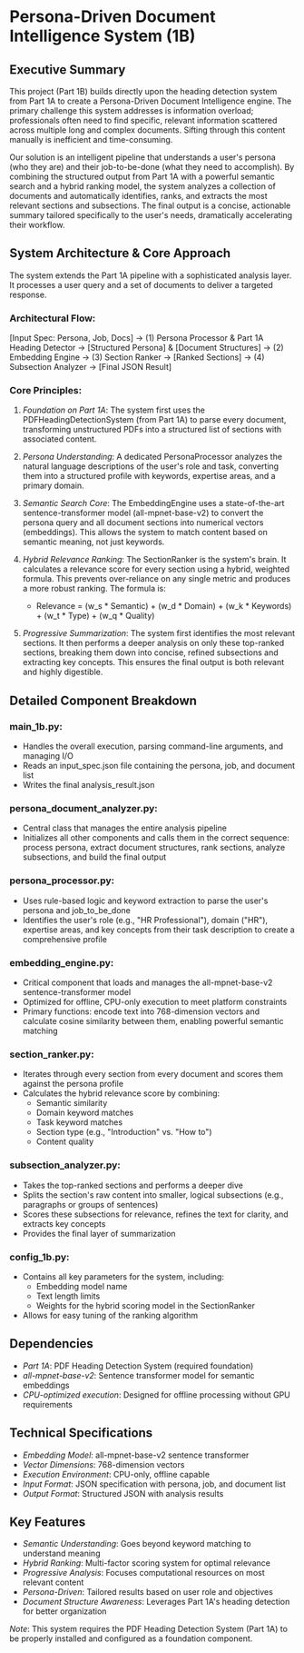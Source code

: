 # Persona-Driven Document Intelligence System (1B)

## Executive Summary

This project (Part 1B) builds directly upon the heading detection system from Part 1A to create a Persona-Driven Document Intelligence engine. The primary challenge this system addresses is information overload; professionals often need to find specific, relevant information scattered across multiple long and complex documents. Sifting through this content manually is inefficient and time-consuming.

Our solution is an intelligent pipeline that understands a user's persona (who they are) and their job-to-be-done (what they need to accomplish). By combining the structured output from Part 1A with a powerful semantic search and a hybrid ranking model, the system analyzes a collection of documents and automatically identifies, ranks, and extracts the most relevant sections and subsections. The final output is a concise, actionable summary tailored specifically to the user's needs, dramatically accelerating their workflow.

## System Architecture & Core Approach

The system extends the Part 1A pipeline with a sophisticated analysis layer. It processes a user query and a set of documents to deliver a targeted response.

### Architectural Flow:

[Input Spec: Persona, Job, Docs] → (1) Persona Processor & Part 1A Heading Detector → [Structured Persona] & [Document Structures] → (2) Embedding Engine → (3) Section Ranker → [Ranked Sections] → (4) Subsection Analyzer → [Final JSON Result]


### Core Principles:

1. *Foundation on Part 1A*: The system first uses the PDFHeadingDetectionSystem (from Part 1A) to parse every document, transforming unstructured PDFs into a structured list of sections with associated content.

2. *Persona Understanding*: A dedicated PersonaProcessor analyzes the natural language descriptions of the user's role and task, converting them into a structured profile with keywords, expertise areas, and a primary domain.

3. *Semantic Search Core*: The EmbeddingEngine uses a state-of-the-art sentence-transformer model (all-mpnet-base-v2) to convert the persona query and all document sections into numerical vectors (embeddings). This allows the system to match content based on semantic meaning, not just keywords.

4. *Hybrid Relevance Ranking*: The SectionRanker is the system's brain. It calculates a relevance score for every section using a hybrid, weighted formula. This prevents over-reliance on any single metric and produces a more robust ranking. The formula is:
   - Relevance = (w_s * Semantic) + (w_d * Domain) + (w_k * Keywords) + (w_t * Type) + (w_q * Quality)

5. *Progressive Summarization*: The system first identifies the most relevant sections. It then performs a deeper analysis on only these top-ranked sections, breaking them down into concise, refined subsections and extracting key concepts. This ensures the final output is both relevant and highly digestible.

## Detailed Component Breakdown

### main_1b.py:
- Handles the overall execution, parsing command-line arguments, and managing I/O
- Reads an input_spec.json file containing the persona, job, and document list
- Writes the final analysis_result.json

### persona_document_analyzer.py: 
- Central class that manages the entire analysis pipeline
- Initializes all other components and calls them in the correct sequence: process persona, extract document structures, rank sections, analyze subsections, and build the final output

### persona_processor.py:
- Uses rule-based logic and keyword extraction to parse the user's persona and job_to_be_done
- Identifies the user's role (e.g., "HR Professional"), domain ("HR"), expertise areas, and key concepts from their task description to create a comprehensive profile

### embedding_engine.py: 
- Critical component that loads and manages the all-mpnet-base-v2 sentence-transformer model
- Optimized for offline, CPU-only execution to meet platform constraints
- Primary functions: encode text into 768-dimension vectors and calculate cosine similarity between them, enabling powerful semantic matching

### section_ranker.py: 
- Iterates through every section from every document and scores them against the persona profile
- Calculates the hybrid relevance score by combining:
  - Semantic similarity
  - Domain keyword matches
  - Task keyword matches
  - Section type (e.g., "Introduction" vs. "How to")
  - Content quality

### subsection_analyzer.py:
- Takes the top-ranked sections and performs a deeper dive
- Splits the section's raw content into smaller, logical subsections (e.g., paragraphs or groups of sentences)
- Scores these subsections for relevance, refines the text for clarity, and extracts key concepts
- Provides the final layer of summarization

### config_1b.py: 
- Contains all key parameters for the system, including:
  - Embedding model name
  - Text length limits
  - Weights for the hybrid scoring model in the SectionRanker
- Allows for easy tuning of the ranking algorithm

## Dependencies

- *Part 1A*: PDF Heading Detection System (required foundation)
- *all-mpnet-base-v2*: Sentence transformer model for semantic embeddings
- *CPU-optimized execution*: Designed for offline processing without GPU requirements

## Technical Specifications

- *Embedding Model*: all-mpnet-base-v2 sentence transformer
- *Vector Dimensions*: 768-dimension vectors
- *Execution Environment*: CPU-only, offline capable
- *Input Format*: JSON specification with persona, job, and document list
- *Output Format*: Structured JSON with analysis results

## Key Features

- *Semantic Understanding*: Goes beyond keyword matching to understand meaning
- *Hybrid Ranking*: Multi-factor scoring system for optimal relevance
- *Progressive Analysis*: Focuses computational resources on most relevant content
- *Persona-Driven*: Tailored results based on user role and objectives
- *Document Structure Awareness*: Leverages Part 1A's heading detection for better organization

*Note*: This system requires the PDF Heading Detection System (Part 1A) to be properly installed and configured as a foundation component.
```
